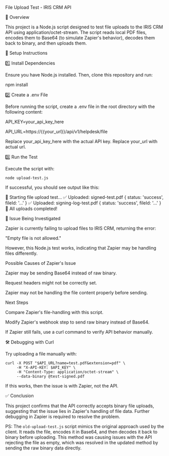 File Upload Test - IRIS CRM API

📌 Overview

This project is a Node.js script designed to test file uploads to the IRIS CRM API using application/octet-stream. The script reads local PDF files, encodes them to Base64 (to simulate Zapier's behavior), decodes them back to binary, and then uploads them.

🔧 Setup Instructions

1️⃣ Install Dependencies

Ensure you have Node.js installed. Then, clone this repository and run:

npm install

2️⃣ Create a .env File

Before running the script, create a .env file in the root directory with the following content:

API_KEY=your_api_key_here

API_URL=https://{{your_url}}/api/v1/helpdesk/file

Replace your_api_key_here with the actual API key.
Replace your_url with actual url.

3️⃣ Run the Test

Execute the script with:

`node upload-test.js`

If successful, you should see output like this:

🚀 Starting file upload test...
✅ Uploaded: signed-test.pdf { status: 'success', fileId: '...' }
✅ Uploaded: signing-log-test.pdf { status: 'success', fileId: '...' }
🎉 All uploads completed!

📌 Issue Being Investigated

Zapier is currently failing to upload files to IRIS CRM, returning the error:

"Empty file is not allowed."

However, this Node.js test works, indicating that Zapier may be handling files differently.

Possible Causes of Zapier's Issue

Zapier may be sending Base64 instead of raw binary.

Request headers might not be correctly set.

Zapier may not be handling the file content properly before sending.

Next Steps

Compare Zapier's file-handling with this script.

Modify Zapier's webhook step to send raw binary instead of Base64.

If Zapier still fails, use a curl command to verify API behavior manually.

🛠️ Debugging with Curl

Try uploading a file manually with:

```
curl -X POST "$API_URL?name=test.pdf&extension=pdf" \
     -H "X-API-KEY: $API_KEY" \
     -H "Content-Type: application/octet-stream" \
     --data-binary @test-signed.pdf
```

If this works, then the issue is with Zapier, not the API.

✅ Conclusion

This project confirms that the API correctly accepts binary file uploads, suggesting that the issue lies in Zapier's handling of file data. Further debugging in Zapier is required to resolve the problem.

PS: The `old-upload-test.js` script mimics the original approach used by the client. It reads the file, encodes it in Base64, and then decodes it back to binary before uploading. This method was causing issues with the API rejecting the file as empty, which was resolved in the updated method by sending the raw binary data directly.
